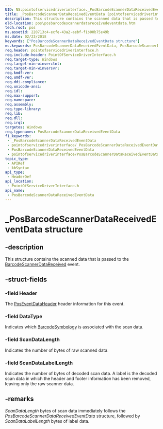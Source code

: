 ```yaml
---
UID: NS:pointofservicedriverinterface._PosBarcodeScannerDataReceivedEventData
title: _PosBarcodeScannerDataReceivedEventData (pointofservicedriverinterface.h)
description: This structure contains the scanned data that is passed to the BarcodeScannerDataReceived event.
old-location: pos\posbarcodescannerdatareceivedeventdata.htm
tech.root: pos
ms.assetid: 220713c4-ecfe-43a2-aebf-f1b00b75e49b
ms.date: 02/23/2018
keywords: ["PosBarcodeScannerDataReceivedEventData structure"]
ms.keywords: PosBarcodeScannerDataReceivedEventData, PosBarcodeScannerDataReceivedEventData structure, _PosBarcodeScannerDataReceivedEventData, pointofservicedriverinterface/PosBarcodeScannerDataReceivedEventData, pos.posbarcodescannerdatareceivedeventdata
req.header: pointofservicedriverinterface.h
req.include-header: PointOfServiceDriverInterface.h
req.target-type: Windows
req.target-min-winverclnt: 
req.target-min-winversvr: 
req.kmdf-ver: 
req.umdf-ver: 
req.ddi-compliance: 
req.unicode-ansi: 
req.idl: 
req.max-support: 
req.namespace: 
req.assembly: 
req.type-library: 
req.lib: 
req.dll: 
req.irql: 
targetos: Windows
req.typenames: PosBarcodeScannerDataReceivedEventData
f1_keywords:
 - _PosBarcodeScannerDataReceivedEventData
 - pointofservicedriverinterface/_PosBarcodeScannerDataReceivedEventData
 - PosBarcodeScannerDataReceivedEventData
 - pointofservicedriverinterface/PosBarcodeScannerDataReceivedEventData
topic_type:
 - APIRef
 - kbSyntax
api_type:
 - HeaderDef
api_location:
 - PointOfServiceDriverInterface.h
api_name:
 - PosBarcodeScannerDataReceivedEventData
---
```


# _PosBarcodeScannerDataReceivedEventData structure


## -description

This structure contains the scanned data that is passed to the <a href="https://docs.microsoft.com/previous-versions/windows/hardware/previsioning-framework/dn757463(v=vs.85)">BarcodeScannerDataReceived</a> event.

## -struct-fields

### -field Header

The <a href="https://docs.microsoft.com/previous-versions/windows/hardware/previsioning-framework/dn772232(v=vs.85)">PosEventDataHeader</a> header information for this event.

### -field DataType

Indicates which <a href="https://docs.microsoft.com/windows-hardware/drivers/ddi/pointofservicecommontypes/ne-pointofservicecommontypes-_barcodesymbology">BarcodeSymbology</a> is associated with the scan data.

### -field ScanDataLength

Indicates the number of bytes of raw scanned data.

### -field ScanDataLabelLength

Indicates the number of bytes of decoded scan data. A label is the decoded scan data in which the header and footer information has been removed, leaving only the raw scanner data.

## -remarks

*ScanDataLength* bytes of scan data immediately follows the *PosBarcodeScannerDataReceivedEventData* structure, followed by *ScanDataLabelLength* bytes of label data.

